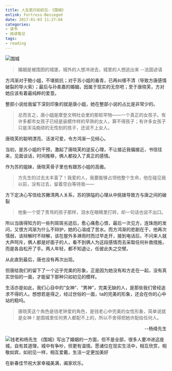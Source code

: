 ```yaml
---
title: 人生若只如初见-《围城》
enlink: Fortress-Besieged
date: 2017-01-03 11:27:04
categories:
- 读书
- 阅读笔记
tags:
- reading
---
```

![围城](http://img.saodiyang.com/Fg0jOuF4-dBp5moIX00V4Q0X5C11.jpg)
>婚姻是被围困的城堡，城外的人想冲进去，城里的人想逃出来  --法国谚语

<!--more-->
方鸿渐对于鲍小姐，不堪抵抗；对于苏小姐的垂青，已再纠缠不清（导致方唐感情破裂的导火索）；最后与孙柔嘉的婚姻，因属于现实的无奈吧；至于唐晓芙，方对她应该有着最纯粹的爱意。

整部小说给我留下深刻印象的就是唐小姐，她在整部小说的占比是非常少的。
>总而言之，唐小姐是摩登文明社会里的那桩罕物――一个真正的女孩子。有许多都市女孩子已经是装模作样的早熟的女人，算不得孩子；有许多女孩子只是浑沌痴顽的无性别的孩子，还说不上女人。

唐晓芙的聪明漂亮、活泼可爱，令方鸿渐一见倾心。

当初，是苏小姐的干预，激起了唐晓芙的逆反心理，不让接近我偏接近，书信往来，见面谈话，时间推移，俩人都投入了真正的感情。

作为苏的姐妹，唐晓芙骨子里也有跟苏小姐的高傲。
>方先生的过去太丰富了！我爱的人，我要能够占领他整个生命，他在碰见我以前，没有过去，留着空白等待我——

方下定决心写信给苏撇清两人关系，苏的狭隘的心理从中挑拨导致方与唐之间的破裂

>他象一个受了责骂的孩子那样，泪水在眼睛里打转，却一句话也说不出口。

所以当唐得知方的一些列斑斑劣迹后，愈心痛愈心恨，最后一次见方，连珠炮的发问，又恨方鸿渐为什么不辩护，她的心溶成了苦水。而方鸿渐的悲剧在于，他再次懦弱，该辩解时不辩解，该在屋外多淋雨时而过早走开，接到电话后，不问来人就大声呵斥，俩人都是好面子的人，看不到俩人为这段感情而去采取任何补救措施，而是各自松开了手。两人年轻，都不知退让，任彼此失之交臂。

从此直到最后，唐也没有再次出现。

但唐给我们的留下了一个近乎完美的形象，正是因为她没有和方走在一起，没有真实世俗的一面，才能留下那种只如初见的模样。

生活亦是如此，我们心目中的“女神”、“男神”，完美无缺的人，是那些我们曾经追求不得的人。想想若是得之，经过世俗的一面，ta的完美的形象，还会在你的心中站的稳吗。

>唐晓芙这个角色是钱老钟爱的角色，是钱老心中完美的女性形象，简单说就是女神！是围城里任何男人都配不上的，所以不舍得把她许配给任何人。
<div style="text-align:right;width:100%">--杨绛先生</div>

![钱老和杨先生](http://img.saodiyang.com/Fp_ZMZN4lHRo5ojcpIn11qoATUt3.jpg)
《围城》写出了婚姻的一方面，但不是全部，很多人要冲进这座城，自有其道理，城中有争吵，但更有温情。愿诸位在现实生活中，相互欣赏，相敬如宾，如初见一样，相互爱戴，生活一定更加美好

在新春佳节祝大家幸福美满，阖家欢乐。

